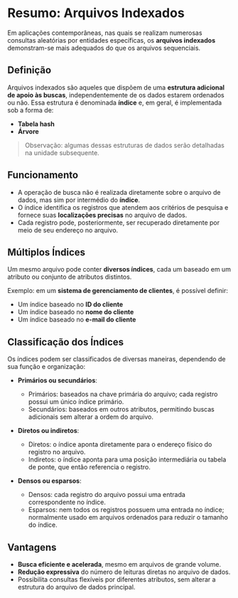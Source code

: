 # Resumo: Arquivos Indexados

Em aplicações contemporâneas, nas quais se realizam numerosas consultas aleatórias por entidades específicas, os **arquivos indexados** demonstram-se mais adequados do que os arquivos sequenciais.  

## Definição

Arquivos indexados são aqueles que dispõem de uma **estrutura adicional de apoio às buscas**, independentemente de os dados estarem ordenados ou não. Essa estrutura é denominada **índice** e, em geral, é implementada sob a forma de:

- **Tabela hash**  
- **Árvore**  

> Observação: algumas dessas estruturas de dados serão detalhadas na unidade subsequente.  

## Funcionamento

- A operação de busca não é realizada diretamente sobre o arquivo de dados, mas sim por intermédio do **índice**.  
- O índice identifica os registros que atendem aos critérios de pesquisa e fornece suas **localizações precisas** no arquivo de dados.  
- Cada registro pode, posteriormente, ser recuperado diretamente por meio de seu endereço no arquivo.  

## Múltiplos Índices

Um mesmo arquivo pode conter **diversos índices**, cada um baseado em um atributo ou conjunto de atributos distintos.  

Exemplo: em um **sistema de gerenciamento de clientes**, é possível definir:  

- Um índice baseado no **ID do cliente**  
- Um índice baseado no **nome do cliente**  
- Um índice baseado no **e-mail do cliente**  

## Classificação dos Índices

Os índices podem ser classificados de diversas maneiras, dependendo de sua função e organização:

- **Primários ou secundários**:  
  - Primários: baseados na chave primária do arquivo; cada registro possui um único índice primário.  
  - Secundários: baseados em outros atributos, permitindo buscas adicionais sem alterar a ordem do arquivo.  

- **Diretos ou indiretos**:  
  - Diretos: o índice aponta diretamente para o endereço físico do registro no arquivo.  
  - Indiretos: o índice aponta para uma posição intermediária ou tabela de ponte, que então referencia o registro.  

- **Densos ou esparsos**:  
  - Densos: cada registro do arquivo possui uma entrada correspondente no índice.  
  - Esparsos: nem todos os registros possuem uma entrada no índice; normalmente usado em arquivos ordenados para reduzir o tamanho do índice.  

## Vantagens

- **Busca eficiente e acelerada**, mesmo em arquivos de grande volume.  
- **Redução expressiva** do número de leituras diretas no arquivo de dados.  
- Possibilita consultas flexíveis por diferentes atributos, sem alterar a estrutura do arquivo de dados principal.  
